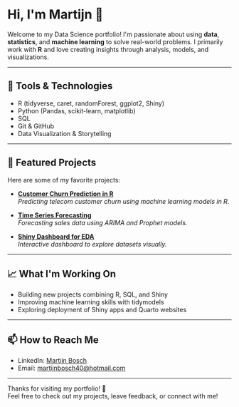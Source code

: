# Hi, I'm Martijn 👋

Welcome to my Data Science portfolio! I'm passionate about using **data**, **statistics**, and **machine learning** to solve real-world problems. I primarily work with **R** and love creating insights through analysis, models, and visualizations.

---

## 🧰 Tools & Technologies
- R (tidyverse, caret, randomForest, ggplot2, Shiny)
- Python (Pandas, scikit-learn, matplotlib)
- SQL
- Git & GitHub
- Data Visualization & Storytelling

---

## 📂 Featured Projects
Here are some of my favorite projects:

- [**Customer Churn Prediction in R**](link-to-project)  
  *Predicting telecom customer churn using machine learning models in R.*

- [**Time Series Forecasting**](link-to-project)  
  *Forecasting sales data using ARIMA and Prophet models.*

- [**Shiny Dashboard for EDA**](link-to-project)  
  *Interactive dashboard to explore datasets visually.*

---

## 📈 What I'm Working On
- Building new projects combining R, SQL, and Shiny
- Improving machine learning skills with tidymodels
- Exploring deployment of Shiny apps and Quarto websites

---

## 📫 How to Reach Me
- LinkedIn: [Martijn Bosch](https://www.linkedin.com/in/martijn-bosch-b605b6124/)
- Email: [martijnbosch40@hotmail.com](mailto:martijnbosch40@hotmail.com)

---

Thanks for visiting my portfolio! 🚀  
Feel free to check out my projects, leave feedback, or connect with me!
